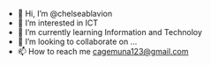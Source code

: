 - 👋 Hi, I’m @chelseablavion
- 👀 I’m interested in ICT
- 🌱 I’m currently learning Information and Technoloy
- 💞️ I’m looking to collaborate on ...
- 📫 How to reach me cagemuna123@gmail.com

<!---
chelseablavion/chelseablavion is a ✨ special ✨ repository because its `README.md` (this file) appears on your GitHub profile.
You can click the Preview link to take a look at your changes.
--->
